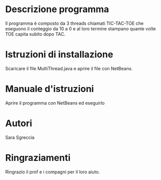 # Descrizione programma 
Il programma è composto da 3 threads chiamati TIC-TAC-TOE che eseguono il conteggio da 10 a 0 e al loro termine stampano quante volte TOE capita subito dopo TAC.

# Istruzioni di installazione 
Scaricare il file MultiThread.java e aprire il file con NetBeans.

# Manuale d'istruzioni
Aprire il programma con NetBeans ed eseguirlo 

# Autori 
Sara Sgreccia 

# Ringraziamenti
Ringrazio il prof e i compagni per il loro aiuto.
